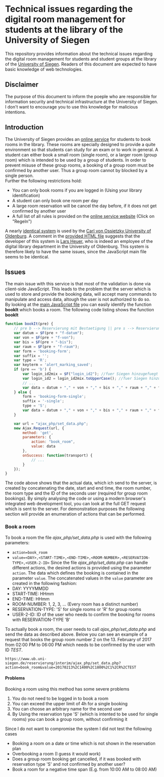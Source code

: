 # Technical issues regarding the digital room management for students at the library of the University of Siegen
This repository provides information about the technical issues regarding the digital room management for students and student groups at the library of the [University of Siegen](http://www.uni-siegen.de). Readers of this document are expected to have basic knowledge of web technologies.

## Disclaimer
The purpose of this document to inform the poeple who are responsible for information security and technical infrastructure at the University of Siegen. I don't want to encourage you to use this knowledge for malicious intentions.

## Introduction
The University of Siegen provides an [online service](https://www.ub.uni-siegen.de/reservierung/interim/) for students to book rooms in the library. These rooms are specially designed to provide a quite environment so that students can study for an exam or to work in general.
A student can either book a small room (single room), or a larger room (group room) which is intended to be used by a group of students. In order to prevent misuse of these group rooms, a booking of a group room must be confirmed by another user. Thus a group room cannot by blocked by a single person.  
Further the following restrictions hold:
- You can only book rooms if you are logged in (Using your library identification)
- A student can only book one room per day
- A large room reservation will be cancel the day before, if it does not get confirmed by another user
- A full list of all rules is provided on the [online service website](https://www.ub.uni-siegen.de/reservierung/interim/) (Click on "Regeln")

A nearly [identical system](https://diglib.bis.uni-oldenburg.de/gruppenraeume/) is used by the [Carl von Ossietzky University of Oldenburg](https://uol.de/). A comment in the [provided HTML file](https://www.ub.uni-siegen.de/reservierung/interim/index.php) suggests that the developer of this system is [Lars Heuer](https://uol.de/?id=361), who is indeed an employee of the digital library department in the University of Oldenburg. This system is therefore likely to have the same issues, since the JavaScript main file seems to be identical.

## Issues
The main issue with this service is that most of the validation is done via client-side JavaScript. This leads to the problem that the server which is used to store and provide the booking data, will accept many commands to manipulate and access data, altough the user is not authorized to do so.  
By looking at the [main JavaScript file](https://www.ub.uni-siegen.de/reservierung/interim/js/functions.js) you can easily identify the function **bookIt** which books a room. The following code listing shows the function **bookIt**
```javascript
function bookIt(pre) {
    // pre b --> Reservierung mit Bestaetigung || pre s --> Reservierung ohne 2. Nutzer	
    var datum = $F(pre + "f-datum");
    var von = $F(pre + "f-von");
    var bis = $F(pre + "-bis");
    var raum = $F(pre + "f-raum");
    var form = 'booking-form';
    var suffix = '';
    var type = 'R';
    var keyterm = 'alert_marking_saved';
    if (pre == 'b') {
        var login_id2mix = $F("login_id2"); //fuer Siegen hinzugefuegt 13.10.2013
        var login_id2 = login_id2mix.toUpperCase(); //fuer Siegen hinzugefuegt 13.10.2013
        // ...
        var data = datum + "," + von + "," + bis + "," + raum + "," + type + "," + login_id2;
    } else {
        form = 'booking-form-single';
        suffix = '-single';
        type = 'S';
        var data = datum + "," + von + "," + bis + "," + raum + "," + type;
    }

    var url = "ajax_php/set_data.php";
    new Ajax.Request(url, {
        method: 'get',
        parameters: {
            action: "book_room",
            value: data
        },
        onSuccess: function(transport) {
            // ...
        }
    });
}
```
The code above shows that the actual data, which ich send to the server, is created by concatenating the date, start and end time, the room number, the room type and the ID of the seconds user (required for group room bookings). By simply analysing the code or using a modern browser's integrated web development tool, you can look at the full GET request which is sent to the server. For demonstration purposes the following section will provide an enumeration of actions that can be performed.
### Book a room
To book a room the file *ajax_php/set_data.php* is used with the following parameters:
- `action=book_room`
- `value=<DAY>,<START-TIME>,<END-TIME>,<ROOM-NUMBER>,<RESERVATION-TYPE>,<USER-2-ID>` 
Since the file *ajax_php/set_data.php* can handle different actions, the desired actions is provided using the parameter `action`. The data which defines the booking is contained in the parameter `value`. The concatenated values in the `value` parameter are created in the following fashion:
- DAY: YYYYMMDD
- START-TIME: HHmm
- END-TIME: HHmm
- ROOM-NUMBER: 1, 2, 3, ... (Every room has a distinct number)
- RESERVATION-TYPE: 'S' for single rooms or 'R' for group rooms
- USER-2-ID: ID of the user who needs to confirm the booking for rooms with RESERVATION-TYPE 'B'  

To actually book a room, the user needs to call *ajax_php/set_data.php* and send the data as described above. Below you can see an example of a request that books the group room number 2 on the 13. February of 2017 from 02:00 PM to 06:00 PM which needs to be confirmed by the user with ID *TEST*.
````
https://www.ub.uni-siegen.de/reservierung/interim/ajax_php/set_data.php?action=book_room&value=20170213%2C1400%2C1800%2C1%2CR%2CTEST
````
#### Problems
Booking a room using this method has some severe problems
1. You do not need to be logged in to book a room
2. You can exceed the upper limit of 4h for a single booking
3. You can choose an arbitrary name for the second user
4. By Using the reservation type 'S' (which is intented to be used for single rooms) you can book a group room, without confirming it

Since I do not want to compromise the system I did not test the following cases
- Booking a room on a date or time which is not shown in the reservation plan
- Overbooking a room (I guess it would work)
- Does a group room booking get cancelled, if it was booked with reservation type 'S' and not confirmed by another user?
- Book a room for a negative time span (E.g. from 10:00 AM to 08:00 AM)
